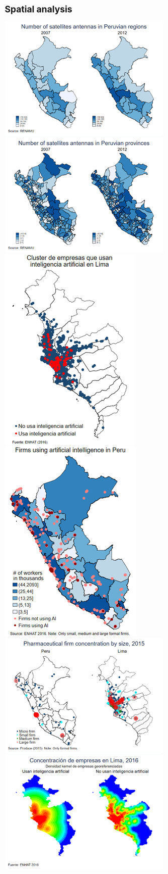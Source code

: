 # Spatial analysis

<img src="./img/antena_reg.png" alt="Number of satellites antennas in Peruvian regions" />

<img src="./img/antena_prov.png" alt="Number of satellites antennas in Peruvian provinces" />

<img src="./img/mapa_lima.png" alt="Cluster de empresas que usan inteligencia artificial en Lima" />

<img src="./img/map-points.png" alt="Firms using artificial intelligence in Peru" />

<img src="./img/pharma.png" alt="Pharmaceutical firms concentration by size" />

<img src="./img/mapa_densidad_lima.png" alt="Mapa de densidad kernel de empresas que usan inteligencia artificial" />